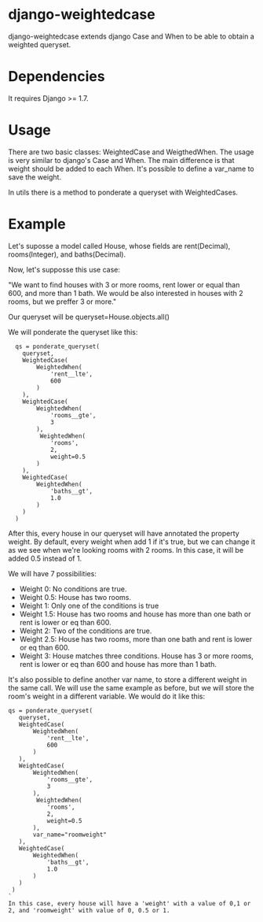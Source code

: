 # django-weightedcase

django-weightedcase extends django Case and When to be able to obtain a weighted queryset.

# Dependencies
It requires Django >= 1.7.

# Usage
There are two basic classes: WeightedCase and WeigthedWhen. The usage is very similar to django's Case and When. 
The main difference is that weight should be added to each When. It's possible to define a var_name to save the weight.

In utils there is a method to ponderate a queryset with WeightedCases.

# Example

Let's suposse a model called House, whose fields are rent(Decimal), rooms(Integer), and baths(Decimal).

Now, let's supposse this use case:

"We want to find houses with 3 or more rooms, rent lower or equal than 600, and more than 1 bath. We would be also
interested in houses with 2 rooms, but we preffer 3 or more."

Our queryset will be queryset=House.objects.all()

We will ponderate the queryset like this:
```
  qs = ponderate_queryset(
    queryset,
    WeightedCase(
        WeightedWhen(
            'rent__lte',
            600
        )
    ),
    WeightedCase(
        WeightedWhen(
            'rooms__gte',
            3
        ),
         WeightedWhen(
            'rooms',
            2,
            weight=0.5
        )
    ),
    WeightedCase(
        WeightedWhen(
            'baths__gt',
            1.0
        )
    )
  )
```
After this, every house in our queryset will have annotated the property weight. By default, every weight when add 1 if it's true,
but we can change it as we see when we're looking rooms with 2 rooms. In this case, it will be added 0.5 instead of 1.

We will have 7 possibilities:
  - Weight 0: No conditions are true.
  - Weight 0.5: House has two rooms.
  - Weight 1: Only one of the conditions is true
  - Weight 1.5: House has two rooms and house has more than one bath or rent is lower or eq than 600.
  - Weight 2: Two of the conditions are true.
  - Weight 2.5: House has two rooms, more than one bath and rent is lower or eq than 600.
  - Weight 3: House matches three conditions. House has 3 or more rooms, rent is lower or eq than 600 and house has more than 1 bath.
  
 It's also possible to define another var name, to store a different weight in the same call. We will use the same example as before,
 but we will store the room's weight in a different variable. We would do it like this:
 
 ```
 qs = ponderate_queryset(
    queryset,
    WeightedCase(
        WeightedWhen(
            'rent__lte',
            600
        )
    ),
    WeightedCase(
        WeightedWhen(
            'rooms__gte',
            3
        ),
         WeightedWhen(
            'rooms',
            2,
            weight=0.5
        ),
        var_name="roomweight"
    ),
    WeightedCase(
        WeightedWhen(
            'baths__gt',
            1.0
        )
    )
  )
 `
 In this case, every house will have a 'weight' with a value of 0,1 or 2, and 'roomweight' with value of 0, 0.5 or 1. 
